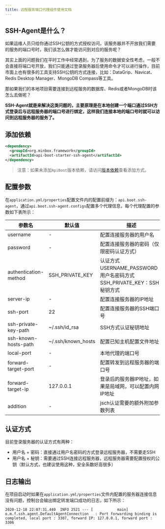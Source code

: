 ```yaml
---
title: 远程服务端口代理组件使用文档
---
```

## SSH-Agent是什么？

如果运维人员只给你通过SSH公钥的方式授权访问，该服务器并不开放我们需要的服务的端口号时，我们该怎么做才能访问到对应的服务呢？

其实上面的问题我们在平时工作中经常遇到，为了服务的数据安全性考虑，一般不会直接将端口号开放，我们只能通过登录服务器后使用命令才可以进行操作，目前市面上也有很多的工具支持SSH公钥的方式连接，比如：DataGrip、Navicat、Redis Desktop Manager、MongoDB Compass等工具。

那如果我们的本地项目需要连接到远程服务的数据库、Redis或者MongoDB时该怎么去做呢？

**SSH-Agent就是来解决这类问题的，主要原理是在本地创建一个端口通过SSH方式登录后与远程服务器的端口号进行绑定，这样我们连接本地的端口号时就可以访问到远程服务器的服务了。**

## 添加依赖

```xml
<dependency>
  <groupId>org.minbox.framework</groupId>
  <artifactId>api-boot-starter-ssh-agent</artifactId>
</dependency>
```
> 注意：如果未添加`ApiBoot`版本依赖，请访问[版本依赖](/zh-cn/docs/version-rely.html)查看添加方式。

## 配置参数
在`application.yml/properties`配置文件内的配置前缀为：`api.boot.ssh-agent`，通过`api.boot.ssh-agent.configs`配置多个代理信息，每个代理配置的参数如下表所示：

| 参数名                | 默认值             | 描述                                                         |
| --------------------- | ------------------ | ------------------------------------------------------------ |
| username              | -                  | 配置连接服务器的用户名                                       |
| password              | -                  | 配置连接服务器的密码（仅限密码认证方式）                     |
| authentication-method | SSH_PRIVATE_KEY    | 认证方式<br />USERNAME_PASSWORD：用户名密码方式<br />SSH_PRIVATE_KEY：SSH秘钥方式 |
| server-ip             | -                  | 配置连接服务器的IP地址                                       |
| ssh-port              | 22                 | 配置连接服务器的SSH端口号                                    |
| ssh-private-key-path  | ~/.ssh/id_rsa      | SSH方式认证秘钥地址                                          |
| ssh-known-hosts-path  | ~/.ssh/known_hosts | 配置已知主机配置文件地址                                     |
| local-port            | -                  | 本地代理的端口号                                             |
| forward-target-port   | -                  | 配置转发到远程服务器的端口号                                 |
| forward-target-ip     | 127.0.0.1          | 登录后的服务器IP地址，如果是局域网，可以配置内网IP地址       |
| addition              | -                  | jsch认证需要的额外附加参数列表                               |

## 认证方式

目前登录服务器的认证方式有两种：

- 用户名 + 密码：直接通过用户名密码的方式登录远程服务器，不需要走SSH
- 用户名 + 秘钥：需要通过SSH连接远程服务器，远程服务器需要配置授权的公钥（默认方式，也建议使用这种，安全系数好高很多）

## 日志输出
在项目启动时如果在`application.yml/properties`文件内配置的服务器连接信息没有问题，控制台会输出绑定转发端口成功的日志，如下所示：
```
2020-12-18 22:07:31.440  INFO 2521 --- [           main] o.m.f.ssh.agent.DefaultAgentConnection   : Port forwarding binding is completed, local port : 3307, forward IP: 127.0.0.1, forward port : 3306
```